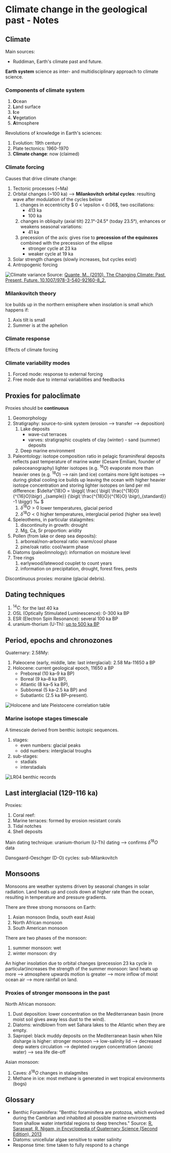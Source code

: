 # Climate change in the geological past - Notes

## Climate

Main sources:
- Ruddiman, Earth's climate past and future.

**Earth  system** science as inter- and multidisciplinary approach to climate science.

### Components of climate system
1. **O**cean
2. **L**and surface
3. **I**ce
4. **V**egetation
5. **A**tmosphere

Revolutions of knowledge in Earth's sciences:

1. Evolution: 19th century
2. Plate tectonics: 1960-1970
3. **Climate change**: now (claimed)

### Climate **forcing**
Causes that drive climate change:

1. Tectonic processes (~Ma)
2. Orbital changes (~100 ka) --> **Milankovitch orbital cycles**: resulting wave after modulation of the cycles below
	1. changes in eccentricity $ 0 < \epsilon < 0.06$, two oscillations:
		- 413 ka
		- 100 ka
	2. changes in obliquity (axial tilt) 22.1°-24.5° (today 23.5°), enhances or weakens seasonal variations:
		- 41 ka
	3. precession of the axis: gives rise to **precession of the equinoxes** combined with the precession of the ellipse
		- stronger cycle at 23 ka
		- weaker cycle at 19 ka
3. Solar strength changes (slowly increases, but cycles exist)
4. Antropogenic forcing

![Climate variance ](pictures/climate-change-in-the-geological-past/Composite-power-spectrum-of-climate-variability-over-the-last-10-Myr-after-Ghil-2002b.png  "Climate variance")
Source: [Quante, M.. (2010). The Changing Climate: Past, Present, Future. 10.1007/978-3-540-92160-8_2.](https://www.researchgate.net/publication/226931555_The_Changing_Climate_Past_Present_Future)

### Milankovitch theory
Ice builds up in the northern emisphere when insolation is small which happens if:

1. Axis tilt is small
2. Summer is at the aphelion

### Climate **response**
Effects of climate forcing

### Climate variability modes
1. Forced mode: response to external forcing
2. Free mode due to internal variabilities and feedbacks

## Proxies for paloclimate

Proxies should be **continuous**

1. Geomorphology
2. Stratigraphy: source-to-sink system (erosion --> transfer --> deposition)
	1. Lake deposits
		- wave-cut terraces
		- varves: stratigraphic couplets of clay (winter) - sand (summer) deposits 
	2. Deep marine environment
3. Paleontology: isotope composition ratio in pelagic foraminiferal deposits reflects past temperature of marine water (Cesare Emiliani, founder of paleoceanography)
	lighter isotopes (e.g. $^{16}O$) evaporate more than heavier ones (e.g. $^{18}O$) --> rain (and ice) contains more light isotopes --> during global cooling ice builds up leaving the ocean with higher heavier isotope concentration and storing lighter isotopes on land
	per mil difference: $\delta^{18}O = \biggl( \frac{ \bigl( \frac{^{18}O}{^{16}O}\bigr) \_{sample}} {\bigl( \frac{^{18}O}{^{16}O} \bigr)\_{standard}} -1 \biggr) ‰ $
	1. $\delta^{18}O > 0$ lower temperatures, glacial period
	2. $\delta^{18}O < 0$ higher temperatures, interglacial period (higher sea level)
4. Speleothems, in particular stalagmites:
	1. discontinuity in growth: drought
	2. Mg, Ca, Sr proportion: aridity
5. Pollen (from lake or deep sea deposits): 
	1. arboreal/non-arboreal ratio: warm/cool phase
	2. pine/oak ratio: cool/warm phase
6. Diatoms (paleolimnology): information on moisture level
7. Tree rings
	1. earlywood/latewood couplet to count years
	2. information on precipitation, drought, forest fires, pests
	
Discontinuous proxies: moraine (glacial debris).

## Dating techniques
1. $^{14}C$: for the last 40 ka
2. OSL (Optically Stimulated Luminescence): 0-300 ka BP
3. ESR (Electron Spin Resonance): several 100 ka BP
4. uranium-thorium (U-Th): [up to 500 ka BP](https://isobarscience.com/u-th/application/)

## Period, epochs and chronozones
Quaternary: 2.58My:

1. Paleocene (early, middle, late: last interglacial): 2.58 Ma-11650 a BP
2.  Holocene: current geological epoch, 11650 a BP
	- Preboreal (10 ka–9 ka BP)
	- Boreal (9 ka–8 ka BP),
	- Atlantic (8 ka–5 ka BP),
	- Subboreal (5 ka–2.5 ka BP) and
	- Subatlantic (2.5 ka BP–present).
	
![Holocene and late Pleistocene correlation table ](pictures/climate-change-in-the-geological-past/late-pleistocene-holocene-correlation-table.png  "Correlation table")

### Marine isotope stages timescale
A timescale derived from benthic isotopic sequences.

1. stages:
	- even numbers: glacial peaks
	- odd numbers: interglacial troughs
2. sub-stages:
	- stadials
	- interstadials
	
![LR04 benthic records ](pictures/climate-change-in-the-geological-past/LR04-benthic-records.png  "LR04")

## Last interglacial (129-116 ka)

Proxies:

1. Coral reef:
2. Marine terraces: formed by erosion resistant corals
3. Tidal notches
4. Shell deposits

Main dating technique: uranium-thorium (U-Th) dating --> confirms $\delta^{18}O$ data

Dansgaard-Oeschger (D-O) cycles: sub-Milankovitch

## Monsoons

Monsoons are weather systems driven by seasonal changes in solar radiation.
Land heats up and cools down at higher rate than the ocean, resulting in temperature and pressure gradients.

There are three strong monsoons on Earth:

1. Asian monsoon (India, south east Asia)
2. North African monsoon
3. South American monsoon

There are two phases of the monsoon:

1. summer monsoon: wet
2. winter monsoon: dry

An higher insolation due to orbital changes (precession 23 ka cycle in particular)increases the strength of the summer monsoon: land heats up more --> atmosphere upwards motion is greater --> more inflow of moist ocean air --> more rainfall on land.

### Proxies of stronger monsoons in the past

North African monsoon:

1. Dust deposition: lower concentration on the Mediterranean basin (more moist soil gives away less dust to the wind).
2. Diatoms: windblown from wet Sahara lakes to the Atlantic when they are empty.
3. Sapropel: black muddy deposits on the Mediterranean basin when Nile disharge is higher: stronger monsoon --> low-salinity lid --> decreased deep waters circulation --> depleted oxygen concentration (anoxic water) --> sea life die-off

Asian monsoon:

1. Caves: $\delta^{18}O$ changes in stalagmites
2. Methane in ice: most methane is generated in wet tropical environments (bogs)

## Glossary

- Benthic Foraminifera: "Benthic foraminifera are protozoa, which evolved during the Cambrian and inhabited all possible marine environments from shallow water intertidal regions to deep trenches."  Source: [R. Saraswat, R. Nigam, in Encyclopedia of Quaternary Science (Second Edition), 2013](https://www.sciencedirect.com/science/article/pii/B978044453643300279X)
- Diatoms: unicellular algae sensitive to water salinity
- Response time: time taken to fully respond to a change
